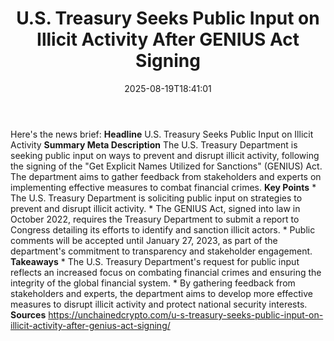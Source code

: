 ﻿---
title: "U.S. Treasury Seeks Public Input on Illicit Activity After GENIUS Act Signing"
date: "2025-08-19T18:41:01"
category: "Markets"
summary: ""
slug: "us treasury seeks public input on illicit activity after gen"
source_urls:
  - "https://unchainedcrypto.com/u-s-treasury-seeks-public-input-on-illicit-activity-after-genius-act-signing/"
seo:
  title: "U.S. Treasury Seeks Public Input on Illicit Activity After GENIUS Act Signing | Hash n Hedge"
  description: ""
  keywords: ["news", "markets", "brief"]
---
Here's the news brief:  **Headline** U.S. Treasury Seeks Public Input on Illicit Activity  **Summary Meta Description** The U.S. Treasury Department is seeking public input on ways to prevent and disrupt illicit activity, following the signing of the "Get Explicit Names Utilized for Sanctions" (GENIUS) Act. The department aims to gather feedback from stakeholders and experts on implementing effective measures to combat financial crimes.  **Key Points**  * The U.S. Treasury Department is soliciting public input on strategies to prevent and disrupt illicit activity. * The GENIUS Act, signed into law in October 2022, requires the Treasury Department to submit a report to Congress detailing its efforts to identify and sanction illicit actors. * Public comments will be accepted until January 27, 2023, as part of the department's commitment to transparency and stakeholder engagement.  **Takeaways**  * The U.S. Treasury Department's request for public input reflects an increased focus on combating financial crimes and ensuring the integrity of the global financial system. * By gathering feedback from stakeholders and experts, the department aims to develop more effective measures to disrupt illicit activity and protect national security interests.  **Sources** https://unchainedcrypto.com/u-s-treasury-seeks-public-input-on-illicit-activity-after-genius-act-signing/ 
